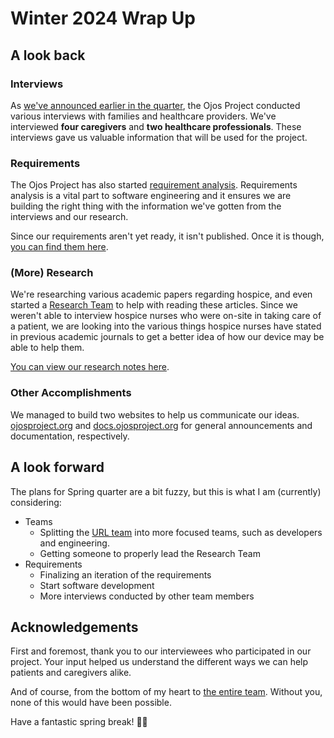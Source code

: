# Winter 2024 Wrap Up

## A look back

### Interviews

As [we've announced earlier in the quarter](https://ojosproject.org/news/1706645600/),
the Ojos Project conducted various interviews with families and healthcare
providers. We've interviewed **four caregivers** and **two healthcare
professionals**. These interviews gave us valuable information that will be
used for the project.

### Requirements

The Ojos Project has also started [requirement analysis](https://en.wikipedia.org/wiki/Requirements_analysis).
Requirements analysis is a vital part to software engineering and it ensures we
are building the right thing with the information we've gotten from the
interviews and our research.

Since our requirements aren't yet ready, it isn't published. Once it is though,
[you can find them here](https://docs.ojosproject.org/teams/url/requirements/).

### (More) Research

We're researching various academic papers regarding hospice, and even started
a [Research Team](https://docs.ojosproject.org/teams/research/) to help with
reading these articles. Since we weren't able to interview hospice nurses who
were on-site in taking care of a patient, we are looking into the various
things hospice nurses have stated in previous academic journals to get a better
idea of how our device may be able to help them.

[You can view our research notes here](https://docs.ojosproject.org/teams/research/).

### Other Accomplishments

We managed to build two websites to help us communicate our ideas.
[ojosproject.org](https://ojosproject.org/) and
[docs.ojosproject.org](https://docs.ojosproject.org/) for general announcements
and documentation, respectively.

## A look forward

The plans for Spring quarter are a bit fuzzy, but this is what I am (currently)
considering:

- Teams
  - Splitting the [URL team](https://docs.ojosproject.org/teams/url/) into more
    focused teams, such as developers and engineering.
  - Getting someone to properly lead the Research Team
- Requirements
  - Finalizing an iteration of the requirements
  - Start software development
  - More interviews conducted by other team members

## Acknowledgements

First and foremost, thank you to our interviewees who participated in our
project. Your input helped us understand the different ways we can help patients
and caregivers alike.

And of course, from the bottom of my heart to
[the entire team](https://ojosproject.org/#team). Without you, none of this
would have been possible.

Have a fantastic spring break! 👋🏽
